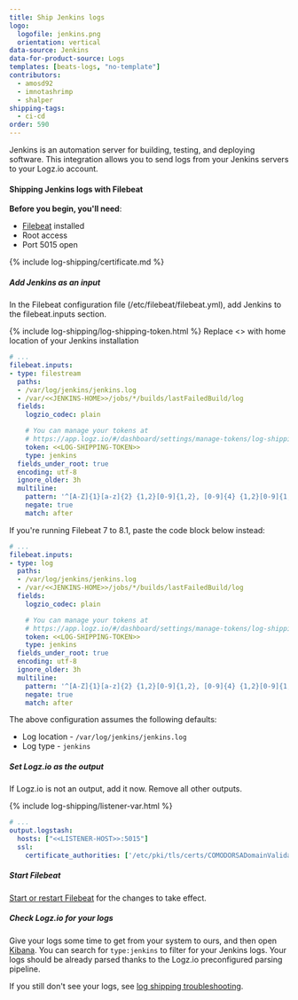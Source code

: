 ```yaml
---
title: Ship Jenkins logs
logo:
  logofile: jenkins.png
  orientation: vertical
data-source: Jenkins
data-for-product-source: Logs
templates: [beats-logs, "no-template"]
contributors:
  - amosd92
  - imnotashrimp
  - shalper
shipping-tags:
  - ci-cd
order: 590
---
```

Jenkins is an automation server for building, testing, and deploying software. This integration allows you to send logs from your Jenkins servers to your Logz.io account. 

#### Shipping Jenkins logs with Filebeat

**Before you begin, you'll need**:

* [Filebeat](https://www.elastic.co/guide/en/beats/filebeat/current/filebeat-installation.html) installed
* Root access
* Port 5015 open

<div class="tasklist">

{% include log-shipping/certificate.md %}

##### Add Jenkins as an input

In the Filebeat configuration file (/etc/filebeat/filebeat.yml), add Jenkins to the filebeat.inputs section.

{% include log-shipping/log-shipping-token.html %}
Replace <<JENKINS-HOME>> with home location of your Jenkins installation

```yaml
# ...
filebeat.inputs:
- type: filestream
  paths:
  - /var/log/jenkins/jenkins.log
  - /var/<<JENKINS-HOME>>/jobs/*/builds/lastFailedBuild/log
  fields:
    logzio_codec: plain

    # You can manage your tokens at
    # https://app.logz.io/#/dashboard/settings/manage-tokens/log-shipping
    token: <<LOG-SHIPPING-TOKEN>>
    type: jenkins
  fields_under_root: true
  encoding: utf-8
  ignore_older: 3h
  multiline:
    pattern: '^[A-Z]{1}[a-z]{2} {1,2}[0-9]{1,2}, [0-9]{4} {1,2}[0-9]{1,2}:[0-9]{2}:[0-9]{2}'
    negate: true
    match: after
```

If you're running Filebeat 7 to 8.1, paste the code block below instead:

```yaml
# ...
filebeat.inputs:
- type: log
  paths:
  - /var/log/jenkins/jenkins.log
  - /var/<<JENKINS-HOME>>/jobs/*/builds/lastFailedBuild/log
  fields:
    logzio_codec: plain

    # You can manage your tokens at
    # https://app.logz.io/#/dashboard/settings/manage-tokens/log-shipping
    token: <<LOG-SHIPPING-TOKEN>>
    type: jenkins
  fields_under_root: true
  encoding: utf-8
  ignore_older: 3h
  multiline:
    pattern: '^[A-Z]{1}[a-z]{2} {1,2}[0-9]{1,2}, [0-9]{4} {1,2}[0-9]{1,2}:[0-9]{2}:[0-9]{2}'
    negate: true
    match: after
```



The above configuration assumes the following defaults:

* Log location - `/var/log/jenkins/jenkins.log`
* Log type - `jenkins`

##### Set Logz.io as the output

If Logz.io is not an output, add it now.
Remove all other outputs.

{% include log-shipping/listener-var.html %} 

```yaml
# ...
output.logstash:
  hosts: ["<<LISTENER-HOST>>:5015"]
  ssl:
    certificate_authorities: ['/etc/pki/tls/certs/COMODORSADomainValidationSecureServerCA.crt']
```
 
##### Start Filebeat

[Start or restart Filebeat](https://www.elastic.co/guide/en/beats/filebeat/master/filebeat-starting.html) for the changes to take effect.

##### Check Logz.io for your logs

Give your logs some time to get from your system to ours, and then open [Kibana](https://app.logz.io/#/dashboard/kibana). You can search for `type:jenkins` to filter for your Jenkins logs. Your logs should be already parsed thanks to the Logz.io preconfigured parsing pipeline.

If you still don't see your logs, see [log shipping troubleshooting]({{site.baseurl}}/user-guide/log-shipping/log-shipping-troubleshooting.html).
